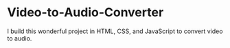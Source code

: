 # Video-to-Audio-Converter
I build this wonderful project in HTML, CSS, and JavaScript to convert video to audio.
